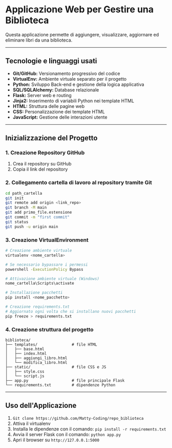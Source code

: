 # Applicazione Web per Gestire una Biblioteca

Questa applicazione permette di aggiungere, visualizzare, aggiornare ed eliminare libri da una biblioteca.

---

## Tecnologie e linguaggi usati

* **Git/GitHub:** Versionamento progressivo del codice
* **VirtualEnv:** Ambiente virtuale separato per il progetto
* **Python:** Sviluppo Back-end e gestione della logica applicativa
* **SQL/SQLAlchemy:** Database relazionale
* **Flask:** Server web e routing
* **Jinja2:** Inserimento di variabili Python nei template HTML
* **HTML:** Struttura delle pagine web
* **CSS:** Personalizzazione dei template HTML
* **JavaScript:** Gestione delle interazioni utente

---

## Inizializzazione del Progetto

### 1. Creazione Repository GitHub

1. Crea il repository su GitHub
2. Copia il link del repository

### 2. Collegamento cartella di lavoro al repository tramite Git

```bash
cd path_cartella
git init
git remote add origin <link_repo>
git branch -M main
git add primo_file.estensione
git commit -m "first commit"
git status
git push -u origin main
```

### 3. Creazione VirtualEnvironment

```bash
# Creazione ambiente virtuale
virtualenv <nome_cartella>

# Se necessario bypassare i permessi
powershell -ExecutionPolicy Bypass

# Attivazione ambiente virtuale (Windows)
nome_cartella\Scripts\activate

# Installazione pacchetti
pip install <nome_pacchetto>

# Creazione requirements.txt
# Aggiornato ogni volta che si installano nuovi pacchetti
pip freeze > requirements.txt
```

### 4. Creazione struttura del progetto

```text
biblioteca/
├── templates/               # file HTML
│   ├── base.html
│   ├── index.html
│   ├── aggiungi_libro.html
│   └── modifica_libro.html
├── static/                  # file CSS e JS
│   ├── style.css
│   └── script.js
├── app.py                   # file principale Flask
└── requirements.txt         # dipendenze Python
```

---

## Uso dell'Applicazione

1. `Git clone https://github.com/Matty-Coding/repo_biblioteca`
2. Attiva il virtualenv
3. Installa le dipendenze con il comando: `pip install -r requirements.txt`
4. Avvia il server Flask con il comando: `python app.py`
5. Apri il browser su `http://127.0.0.1:5000`


